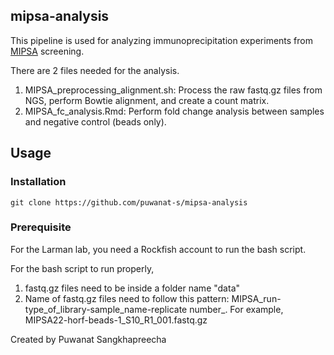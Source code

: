 ## mipsa-analysis

This pipeline is used for analyzing immunoprecipitation experiments from [MIPSA](https://www.nature.com/articles/s41551-022-00925-y) screening. 

There are 2 files needed for the analysis. 
1. MIPSA_preprocessing_alignment.sh: Process the raw fastq.gz files from NGS, perform Bowtie alignment, and create a count matrix.
2. MIPSA_fc_analysis.Rmd: Perform fold change analysis between samples and negative control (beads only).

## Usage <a name="usage"></a>

### Installation

```
git clone https://github.com/puwanat-s/mipsa-analysis
```

### Prerequisite

For the Larman lab, you need a Rockfish account to run the bash script. 

For the bash script to run properly,

1. fastq.gz files need to be inside a folder name "data"
2. Name of fastq.gz files need to follow this pattern: MIPSA_run-type_of_library-sample_name-replicate number_. For example, MIPSA22-horf-beads-1_S10_R1_001.fastq.gz


Created by Puwanat Sangkhapreecha
